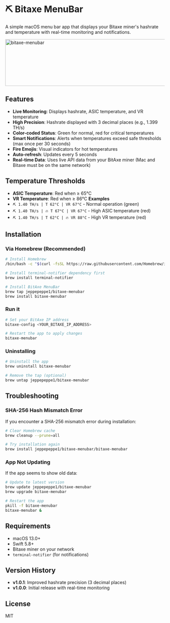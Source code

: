 # ⛏️ Bitaxe MenuBar

A simple macOS menu bar app that displays your Bitaxe miner's hashrate and temperature with real-time monitoring and notifications.

<img width="600" height="148" alt="bitaxe-menubar" src="https://github.com/user-attachments/assets/34c222ef-6b28-42eb-aeda-062b3d1c3009" />


## Features

- **Live Monitoring**: Displays hashrate, ASIC temperature, and VR temperature
- **High Precision**: Hashrate displayed with 3 decimal places (e.g., 1.399 TH/s)
- **Color-coded Status**: Green for normal, red for critical temperatures
- **Smart Notifications**: Alerts when temperatures exceed safe thresholds (max once per 30 seconds)
- **Fire Emojis**: Visual indicators for hot temperatures
- **Auto-refresh**: Updates every 5 seconds
- **Real-time Data**: Uses live API data from your BitAxe miner (Mac and Bitaxe must be on the same network)

## Temperature Thresholds

- **ASIC Temperature**: Red when ≥ 65°C
- **VR Temperature**: Red when ≥ 86°C
**Examples**
- `⛏️ 1.40 TH/s | T 62°C | VR 67°C` - Normal operation (green)
- `⛏️ 1.40 TH/s | 🔥 T 67°C | VR 67°C` - High ASIC temperature (red)
- `⛏️ 1.40 TH/s | T 62°C | 🔥 VR 88°C` - High VR temperature (red)

## Installation

### Via Homebrew (Recommended)


```bash
# Install Homebrew
/bin/bash -c "$(curl -fsSL https://raw.githubusercontent.com/Homebrew/install/HEAD/install.sh)"
```


```bash
# Install terminal-notifier dependency first
brew install terminal-notifier

# Install BitAxe MenuBar
brew tap jeppepeppe1/bitaxe-menubar
brew install bitaxe-menubar
```

### Run it

```bash
# Set your BitAxe IP address
bitaxe-config <YOUR_BITAXE_IP_ADDRESS>

# Restart the app to apply changes
bitaxe-menubar
```

### Uninstalling

```bash
# Uninstall the app
brew uninstall bitaxe-menubar

# Remove the tap (optional)
brew untap jeppepeppe1/bitaxe-menubar
```

## Troubleshooting

### SHA-256 Hash Mismatch Error

If you encounter a SHA-256 mismatch error during installation:

```bash
# Clear Homebrew cache
brew cleanup --prune=all

# Try installation again
brew install jeppepeppe1/bitaxe-menubar/bitaxe-menubar
```

### App Not Updating

If the app seems to show old data:

```bash
# Update to latest version
brew update jeppepeppe1/bitaxe-menubar
brew upgrade bitaxe-menubar

# Restart the app
pkill -f bitaxe-menubar
bitaxe-menubar &
```

## Requirements

- macOS 13.0+
- Swift 5.8+
- Bitaxe miner on your network
- `terminal-notifier` (for notifications)

## Version History

- **v1.0.1**: Improved hashrate precision (3 decimal places)
- **v1.0.0**: Initial release with real-time monitoring

## License

MIT
